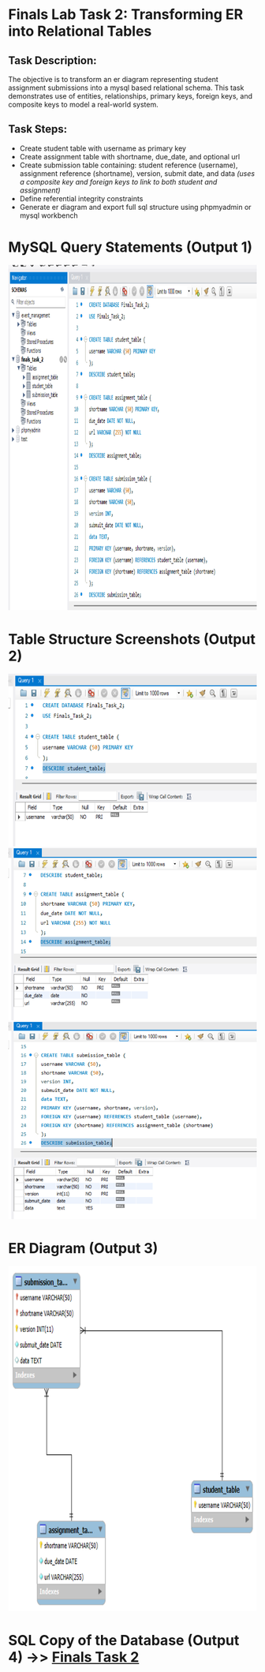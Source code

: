 # Finals Lab Task 2: Transforming ER into Relational Tables

## Task Description:
The objective is to transform an er diagram representing student assignment submissions into a mysql based relational schema. This task demonstrates use of entities, relationships, primary keys, foreign keys, and composite keys to model a real-world system.

## Task Steps:
- Create student table with username as primary key
- Create assignment table with shortname, due_date, and optional url
- Create submission table containing: student reference (username), assignment reference (shortname), version, submit date, and data *(uses a composite key and foreign keys to link to both student and assignment)*
- Define referential integrity constraints
- Generate er diagram and export full sql structure using phpmyadmin or mysql workbench

# MySQL Query Statements (Output 1)
<img src="files/SQLcommands.png" alt="Alt Text" width="1000" height="700">

# Table Structure Screenshots (Output 2)
<img src="files/student_table.png" alt="Alt Text" width="600" height="350">
<img src="files/assignment_table.png" alt="Alt Text" width="600" height="350">
<img src="files/submission_table.png" alt="Alt Text" width="600" height="400">

# ER Diagram (Output 3)
<img src="files/ERD.png" alt="Alt Text" width="800" height="700">

# SQL Copy of the Database (Output 4) ->> [Finals Task 2](https://github.com/bangshiki/EDM-Portfolio/blob/392359b35c1c809c5b02e8b5abd0ccefa1d9d3a1/Finals%20Task%202/files/Finals%20Task%202.sql)
